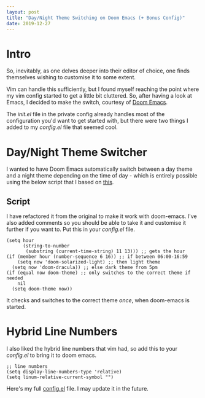 ```yaml
---
layout: post
title: "Day/Night Theme Switching on Doom Emacs (+ Bonus Config)"
date: 2019-12-27
---
```


# Intro
So, inevitably, as one delves deeper into their editor of choice, one finds
themselves wishing to customise it to some extent.

Vim can handle this sufficiently, but I found myself reaching the point where my
vim config started to get a little bit cluttered. So, after having a look at
Emacs, I decided to make the switch, courtesy of [Doom Emacs](https://github.com/hlissner/doom-emacs).

The _init.el_ file in the private config already handles most of the
configuration you'd want to get started with, but there were two things I added
to my _config.el_ file that seemed cool.

# Day/Night Theme Switcher
I wanted to have Doom Emacs automatically switch between a day theme and a night
theme depending on the time of day - which is entirely possible using the below
script that I based on
[this](https://stackoverflow.com/questions/14760567/emacs-auto-load-color-theme-by-time).

## Script
I have refactored it from the original to make it work with doom-emacs. I've
also added comments so you should be able to take it and customise it further if
you want to.
Put this in your _config.el_ file.
```elisp
(setq hour
      (string-to-number
       (substring (current-time-string) 11 13))) ;; gets the hour
(if (member hour (number-sequence 6 16)) ;; if between 06:00-16:59
    (setq now 'doom-solarized-light) ;; then light theme
  (setq now 'doom-dracula)) ;; else dark theme from 5pm
(if (equal now doom-theme) ;; only switches to the correct theme if needed
    nil
  (setq doom-theme now))
```
It checks and switches to the correct theme _once_, when doom-emacs is started.

# Hybrid Line Numbers
I also liked the hybrid line numbers that vim had, so add this to your
_config.el_ to bring it to doom emacs.
```elisp
;; line numbers
(setq display-line-numbers-type 'relative)
(setq linum-relative-current-symbol "")
```

Here's my full
[config.el](https://gist.github.com/thevirtuoso1973/b4dbabee6f58380fb7e8c35dfc72a2e2)
file. I may update it in the future.
